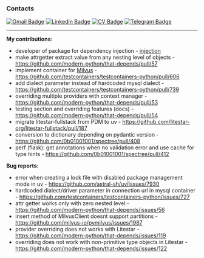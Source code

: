 ### Contacts

[![Gmail Badge](https://img.shields.io/badge/-vanobel159@gmail.com-c14438?style=flat&logo=Gmail&logoColor=white&link=mailto:vanobel159@gmail.com)](mailto:vanobel159@gmail.com)
[![Linkedin Badge](https://img.shields.io/badge/-LinkedIn-0072b1?style=flat&logo=Linkedin&logoColor=white&link=https://www.linkedin.com/in/ivan-belyaev-2a510a253/)](https://www.linkedin.com/in/ivan-belyaev13/)
[![CV Badge](https://img.shields.io/badge/CV-web-blue?style=flat&link=https://resume.io/r/UB5g54I6r/)](https://resume.io/r/UB5g54I6r) 
[![Telegram Badge](https://img.shields.io/badge/-Telegram-blue?style=social&logo=telegram&link=https://t.me/nightblure)](https://t.me/nightblure) <p align='left'>

---

**My contributions**:
* developer of package for dependency injection - [injection](https://github.com/nightblure/injection)
* make attrgetter extract value from any nesting level of objects - https://github.com/modern-python/that-depends/pull/57
* implement container for [Milvus](https://milvus.io/) - https://github.com/testcontainers/testcontainers-python/pull/606
* add dialect parameter instead of hardcoded mysql dialect - https://github.com/testcontainers/testcontainers-python/pull/739
* overriding multiple providers with context manager - https://github.com/modern-python/that-depends/pull/53
* testing section and overriding features (docs) - https://github.com/modern-python/that-depends/pull/54
* migrate litestar-fullstack from PDM to uv - https://github.com/litestar-org/litestar-fullstack/pull/187
* conversion to dictionary depending on pydantic version - https://github.com/0b01001001/spectree/pull/408
* perf (flask): get annotations when no validation error and use cache for type hints - https://github.com/0b01001001/spectree/pull/412


**Bug reports**:
* error when creating a lock file with disabled package management mode in uv - https://github.com/astral-sh/uv/issues/7930
* hardcoded dialect/driver parameter in connection url in mysql container - https://github.com/testcontainers/testcontainers-python/issues/727
* attr getter works only with zero nested level - https://github.com/modern-python/that-depends/issues/56
* insert method of MilvusClient doesnt support partitions - https://github.com/milvus-io/pymilvus/issues/1987
* provider overriding does not works with Litestar - https://github.com/modern-python/that-depends/issues/119
* overriding does not work with non-primitive type objects in Litestar - https://github.com/modern-python/that-depends/issues/122
